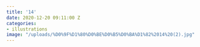 ```yaml
---
title: '14'
date: 2020-12-20 09:11:00 Z
categories:
- illustrations
image: "/uploads/%D0%9F%D1%80%D0%BE%D0%B5%D0%BA%D1%82%2014%20(2).jpg"
---
```


